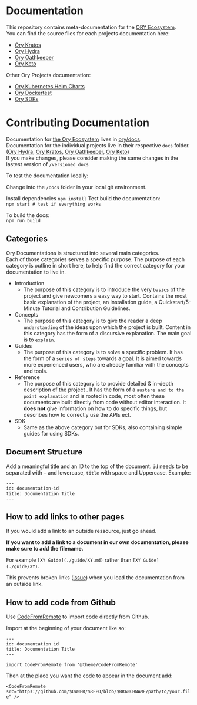 # Documentation

This repository contains meta-documentation for the
[ORY Ecosystem](https://www.ory.sh/docs/ecosystem/projects/).  
You can find the source files for each projects documentation here:

- [Ory Kratos](https://github.com/ory/kratos/tree/master/docs)
- [Ory Hydra](https://github.com/ory/hydra/tree/master/docs)
- [Ory Oathkeeper](https://github.com/ory/oathkeeper/tree/master/docs)
- [Ory Keto](https://github.com/ory/keto/tree/master/docs)

Other Ory Projects documentation:

- [Ory Kubernetes Helm Charts](https://github.com/ory/k8s/tree/master/docs/helm)
- [Ory Dockertest](https://github.com/ory/dockertest/blob/v3/README.md)
- [Ory SDKs](https://github.com/ory/sdk/blob/master/README.md)

# Contributing Documentation

Documentation for
[the Ory Ecosystem](https://www.ory.sh/docs/ecosystem/projects/) lives in
[ory/docs](https://github.com/ory/docs/tree/master/docs/docs/ecosystem).  
Documentation for the individual projects live in their respective `docs`
folder. ([Ory Hydra](https://github.com/ory/hydra/tree/master/docs/docs),
[Ory Kratos](https://github.com/ory/kratos/tree/master/docs/docs),
[Ory Oathkeeper](https://github.com/ory/oathkeeper/tree/master/docs/docs),
[Ory Keto](https://github.com/ory/keto/tree/master/docs/docs))  
If you make changes, please consider making the same changes in the lastest
version of `/versioned_docs`

To test the documentation locally:

Change into the `/docs` folder in your local git environment.

Install dependencies `npm install` Test build the documentation:  
`npm start # test if everything works`

To build the docs:  
`npm run build `


## Categories 

Ory Documentations is structured into several main categories.  
Each of those categories serves a specific purpose. 
The purpose of each category is outline in short here, to help find the correct category for your documentation to live in.

- Introduction
    - The purpose of this category is to introduce the very `basics` of the project and give newcomers a easy way to start. Contains the most basic explanation of the project, an installation guide, a Quickstart/5-Minute Tutorial and Contribution Guidelines. 
- Concepts 
    - The purpose of this category is to give the reader a deep `understanding` of the ideas upon which the project is built. Content in this category has the form of a discursive explanation. The main goal is to `explain`. 
- Guides 
    - The purpose of this category is to solve a specific problem. It has the form of a `series of steps` towards a goal. It is aimed towards more experienced users, who are already familiar with the concepts and tools. 
- Reference
    - The purpose of this category is to provide detailed & in-depth description of the project . It has the form of a `austere and to the point explanation` and is rooted in code, most often these documents are built directly from code without editor interaction. It __does not__ give information on how to do specific things, but describes how to correctly use the APIs ect.
- SDK
    - Same as the above category but for SDKs, also containing simple guides for using SDKs.

## Document Structure

Add a meaningful title and an ID to the top of the document. 
`id` needs to be separated with `-` and lowercase, `title` with space and Uppercase. 
Example:
```
---
id: documentation-id
title: Documentation Title
---
```

## How to add links to other pages

If you would add a link to an outside ressource, just go ahead.

**If you want to add a link to a document in our own documentation, please make
sure to add the filename.**

For example `[XY Guide](./guide/XY.md)` rather than `[XY Guide](./guide/XY)`.

This prevents broken links
([issue](https://github.com/ory/docusaurus-template/issues/38)) when you load
the documentation from an outside link.

## How to add code from Github

Use [CodeFromRemote](https://github.com/ory/docusaurus-template/blob/master/src/theme/CodeFromRemote.js) to import code directly from Github. 

Import at the beginning of your document like so:

```
---
id: documentation id
title: Documentation Title
---

import CodeFromRemote from '@theme/CodeFromRemote'
```

Then at the place you want the code to appear in the document add:

`<CodeFromRemote src="https://github.com/$OWNER/$REPO/blob/$BRANCHNAME/path/to/your.file" />`
